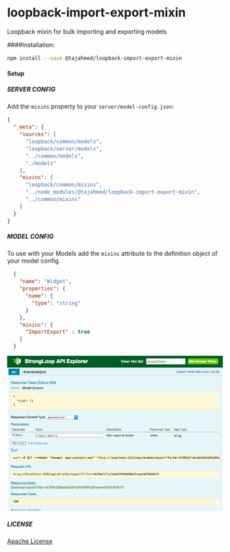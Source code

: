 # loopback-import-export-mixin
Loopback mixin for bulk importing and exporting models  

####Installation:

```bash
npm install --save @tajahmed/loopback-import-export-mixin
```
#### Setup

##### SERVER CONFIG

Add the `mixins` property to your `server/model-config.json`:

```json
{
  "_meta": {
    "sources": [
      "loopback/common/models",
      "loopback/server/models",
      "../common/models",
      "./models"
    ],
    "mixins": [
      "loopback/common/mixins",
      "../node_modules/@tajahmed/loopback-import-export-mixin",
      "../common/mixins"
    ]
  }
}
```

##### MODEL CONFIG

To use with your Models add the `mixins` attribute to the definition object of your model config.

```json
  {
    "name": "Widget",
    "properties": {
      "name": {
        "type": "string"
      }
    },
    "mixins": {
      "ImportExport" : true
    }
  }
```
![alt text](src/asset/explorer-export.png "Explorer demo")


##### LICENSE
[Apache License](./LICENSE)